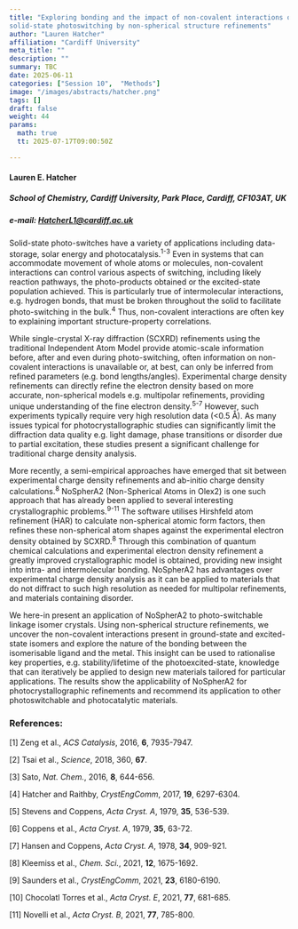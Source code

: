 ```yaml
---
title: "Exploring bonding and the impact of non-covalent interactions on
solid-state photoswitching by non-spherical structure refinements"
author: "Lauren Hatcher"
affiliation: "Cardiff University"
meta_title: ""
description: ""
summary: TBC
date: 2025-06-11  
categories: ["Session 10",  "Methods"]
image: "/images/abstracts/hatcher.png"
tags: []
draft: false
weight: 44
params:
  math: true
  tt: 2025-07-17T09:00:50Z

---
```

#### Lauren E. Hatcher

##### School of Chemistry, Cardiff University, Park Place, Cardiff, CF103AT, UK

##### e-mail: HatcherL1@cardiff.ac.uk

Solid-state photo-switches have a variety of applications including
data-storage, solar energy and photocatalysis.<sup>1-3</sup> Even in
systems that can accommodate movement of whole atoms or molecules,
non-covalent interactions can control various aspects of switching,
including likely reaction pathways, the photo-products obtained or the
excited-state population achieved. This is particularly true of
intermolecular interactions, e.g. hydrogen bonds, that must be broken
throughout the solid to facilitate photo-switching in the
bulk.<sup>4</sup> Thus, non-covalent interactions are often key to
explaining important structure-property correlations.

While single-crystal X-ray diffraction (SCXRD) refinements using the
traditional Independent Atom Model provide atomic-scale information
before, after and even during photo-switching, often information on
non-covalent interactions is unavailable or, at best, can only be
inferred from refined parameters (e.g. bond lengths/angles).
Experimental charge density refinements can directly refine the electron
density based on more accurate, non-spherical models e.g. multipolar
refinements, providing unique understanding of the fine electron
density.<sup>5-7</sup> However, such experiments typically require very
high resolution data (&lt;0.5 Å). As many issues typical for
photocrystallographic studies can significantly limit the diffraction
data quality e.g. light damage, phase transitions or disorder due to
partial excitation, these studies present a significant challenge for
traditional charge density analysis.

More recently, a semi-empirical approaches have emerged that sit between
experimental charge density refinements and ab-initio charge density
calculations.<sup>8</sup> NoSpherA2 (Non-Spherical Atoms in Olex2) is
one such approach that has already been applied to several interesting
crystallographic problems.<sup>9-11</sup> The software utilises
Hirshfeld atom refinement (HAR) to calculate non-spherical atomic form
factors, then refines these non-spherical atom shapes against the
experimental electron density obtained by SCXRD.<sup>8</sup> Through
this combination of quantum chemical calculations and experimental
electron density refinement a greatly improved crystallographic model is
obtained, providing new insight into intra- and intermolecular bonding.
NoSpherA2 has advantages over experimental charge density analysis as it
can be applied to materials that do not diffract to such high resolution
as needed for multipolar refinements, and materials containing disorder.

We here-in present an application of NoSpherA2 to photo-switchable
linkage isomer crystals. Using non-spherical structure refinements, we
uncover the non-covalent interactions present in ground-state and
excited-state isomers and explore the nature of the bonding between the
isomerisable ligand and the metal. This insight can be used to
rationalise key properties, e.g. stability/lifetime of the
photoexcited-state, knowledge that can iteratively be applied to design
new materials tailored for particular applications. The results show the
applicability of NoSpherA2 for photocrystallographic refinements and
recommend its application to other photoswitchable and photocatalytic
materials.

### References:

[1]  Zeng et al., *ACS Catalysis*, 2016, **6**, 7935-7947.

[2]  Tsai et al., *Science*, 2018, 360, **67**.

[3]  Sato, *Nat. Chem.*, 2016, **8**, 644-656.

[4]  Hatcher and Raithby, *CrystEngComm*, 2017, **19**, 6297-6304.

[5]  Stevens and Coppens, *Acta Cryst. A*, 1979, **35**, 536-539.

[6]  Coppens et al., *Acta Cryst. A*, 1979, **35**, 63-72.

[7]  Hansen and Coppens, *Acta Cryst. A*, 1978, **34**, 909-921.

[8]  Kleemiss et al., *Chem. Sci.*, 2021, **12**, 1675-1692.

[9]  Saunders et al., *CrystEngComm*, 2021, **23**, 6180-6190.

[10] Chocolatl Torres et al., *Acta Cryst. E*, 2021, **77**, 681-685.

[11] Novelli et al., *Acta Cryst. B*, 2021, **77**, 785-800.

